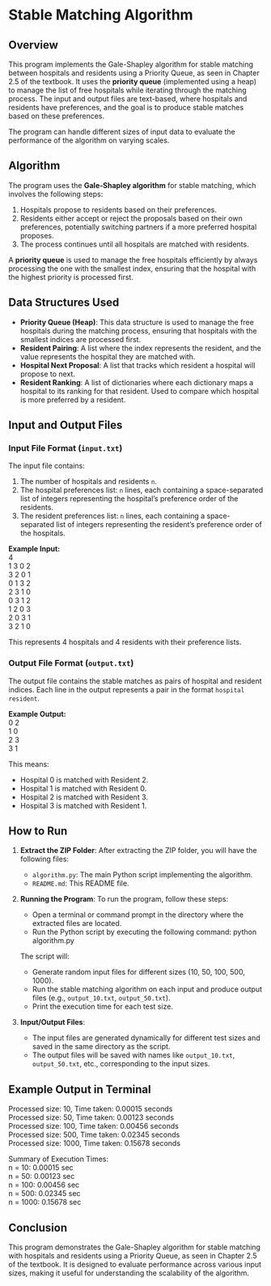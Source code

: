 # Stable Matching Algorithm

## Overview

This program implements the Gale-Shapley algorithm for stable matching between hospitals and residents using a Priority Queue, as seen in Chapter 2.5 of the textbook. It uses the **priority queue** (implemented using a heap) to manage the list of free hospitals while iterating through the matching process. The input and output files are text-based, where hospitals and residents have preferences, and the goal is to produce stable matches based on these preferences.

The program can handle different sizes of input data to evaluate the performance of the algorithm on varying scales.

## Algorithm

The program uses the **Gale-Shapley algorithm** for stable matching, which involves the following steps:

1. Hospitals propose to residents based on their preferences.
2. Residents either accept or reject the proposals based on their own preferences, potentially switching partners if a more preferred hospital proposes.
3. The process continues until all hospitals are matched with residents.

A **priority queue** is used to manage the free hospitals efficiently by always processing the one with the smallest index, ensuring that the hospital with the highest priority is processed first.

## Data Structures Used

- **Priority Queue (Heap)**: This data structure is used to manage the free hospitals during the matching process, ensuring that hospitals with the smallest indices are processed first.
- **Resident Pairing**: A list where the index represents the resident, and the value represents the hospital they are matched with.
- **Hospital Next Proposal**: A list that tracks which resident a hospital will propose to next.
- **Resident Ranking**: A list of dictionaries where each dictionary maps a hospital to its ranking for that resident. Used to compare which hospital is more preferred by a resident.

## Input and Output Files

### Input File Format (`input.txt`)

The input file contains:

1. The number of hospitals and residents `n`.
2. The hospital preferences list: `n` lines, each containing a space-separated list of integers representing the hospital’s preference order of the residents.
3. The resident preferences list: `n` lines, each containing a space-separated list of integers representing the resident’s preference order of the hospitals.

**Example Input:**  
4  
1 3 0 2  
3 2 0 1  
0 1 3 2  
2 3 1 0  
0 3 1 2  
1 2 0 3  
2 0 3 1  
3 2 1 0  

This represents 4 hospitals and 4 residents with their preference lists.

### Output File Format (`output.txt`)

The output file contains the stable matches as pairs of hospital and resident indices. Each line in the output represents a pair in the format `hospital resident`.

**Example Output:**  
0 2  
1 0  
2 3  
3 1  

This means:

- Hospital 0 is matched with Resident 2.
- Hospital 1 is matched with Resident 0.
- Hospital 2 is matched with Resident 3.
- Hospital 3 is matched with Resident 1.

## How to Run

1. **Extract the ZIP Folder**:
   After extracting the ZIP folder, you will have the following files:
   - `algorithm.py`: The main Python script implementing the algorithm.
   - `README.md`: This README file.

2. **Running the Program**:
   To run the program, follow these steps:

   - Open a terminal or command prompt in the directory where the extracted files are located.
   - Run the Python script by executing the following command: python algorithm.py

   The script will:
   - Generate random input files for different sizes (10, 50, 100, 500, 1000).
   - Run the stable matching algorithm on each input and produce output files (e.g., `output_10.txt`, `output_50.txt`).
   - Print the execution time for each test size.

3. **Input/Output Files**:
   - The input files are generated dynamically for different test sizes and saved in the same directory as the script.
   - The output files will be saved with names like `output_10.txt`, `output_50.txt`, etc., corresponding to the input sizes.

## Example Output in Terminal  

Processed size: 10, Time taken: 0.00015 seconds  
Processed size: 50, Time taken: 0.00123 seconds  
Processed size: 100, Time taken: 0.00456 seconds  
Processed size: 500, Time taken: 0.02345 seconds  
Processed size: 1000, Time taken: 0.15678 seconds  

Summary of Execution Times:  
n = 10: 0.00015 sec  
n = 50: 0.00123 sec  
n = 100: 0.00456 sec  
n = 500: 0.02345 sec  
n = 1000: 0.15678 sec  

## Conclusion

This program demonstrates the Gale-Shapley algorithm for stable matching with hospitals and residents using a Priority Queue, as seen in Chapter 2.5 of the textbook. It is designed to evaluate performance across various input sizes, making it useful for understanding the scalability of the algorithm.
